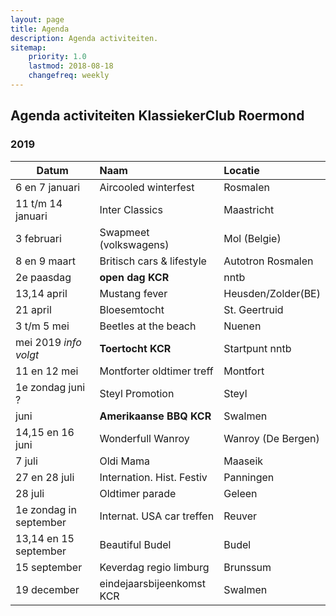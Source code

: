 ```yaml
---
layout: page
title: Agenda
description: Agenda activiteiten.
sitemap:
    priority: 1.0
    lastmod: 2018-08-18
    changefreq: weekly
---
```

## Agenda activiteiten KlassiekerClub Roermond

### 2019

| Datum                     | Naam                         | Locatie
| ------------------------- | :----------------------- |:-------------
| 6 en 7 januari            | Aircooled winterfest      | Rosmalen
| 11 t/m 14 januari         | Inter Classics            | Maastricht 
| 3 februari                | Swapmeet (volkswagens)    | Mol (Belgie)  
| 8 en 9 maart              |  Britisch cars & lifestyle| Autotron Rosmalen  
| 2e paasdag                |  **open dag KCR**         | nntb
| 13,14 april               |  Mustang fever            | Heusden/Zolder(BE)
| 21 april                  | Bloesemtocht              | St. Geertruid 
| 3 t/m 5 mei               |  Beetles at the beach     | Nuenen 
|   mei 2019  *info volgt*  |  **Toertocht KCR**        | Startpunt nntb
| 11 en 12 mei              |  Montforter oldtimer treff| Montfort
| 1e zondag juni ?          |  Steyl Promotion          | Steyl
|    juni                   |  **Amerikaanse BBQ KCR**  | Swalmen
| 14,15 en 16 juni          |  Wonderfull Wanroy        | Wanroy (De Bergen)
| 7 juli                    |  Oldi Mama                | Maaseik  
| 27 en 28 juli             |  Internation. Hist. Festiv| Panningen  
| 28 juli                   |  Oldtimer parade          | Geleen  
| 1e zondag in september    |  Internat. USA car treffen| Reuver
| 13,14 en 15 september     |  Beautiful Budel          | Budel 
| 15 september              |  Keverdag regio limburg   | Brunssum  
| 19 december               |  eindejaarsbijeenkomst KCR| Swalmen 


 
